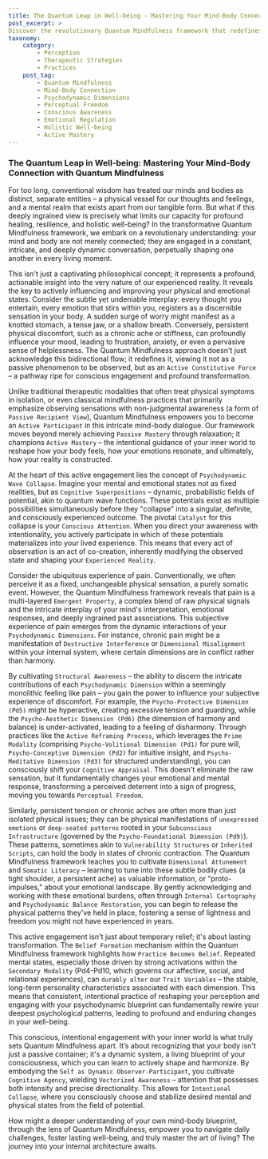 ```yaml
---
title: The Quantum Leap in Well-being - Mastering Your Mind-Body Connection with Quantum Mindfulness
post_excerpt: >
Discover the revolutionary Quantum Mindfulness framework that redefines the mind-body relationship as a dynamic, co-creative process. Learn how to move beyond passive observation to actively shape your internal landscape, transforming physical sensations and emotional states through intentional engagement with your psychodynamic architecture. This article unveils the power of conscious perception to unlock profound well-being and personal mastery.
taxonomy:
    category:
        - Perception
        - Therapeutic Strategies
        - Practices
    post_tag:
        - Quantum Mindfulness
        - Mind-Body Connection
        - Psychodynamic Dimensions
        - Perceptual Freedom
        - Conscious Awareness
        - Emotional Regulation
        - Holistic Well-being
        - Active Mastery
---
```

### The Quantum Leap in Well-being: Mastering Your Mind-Body Connection with Quantum Mindfulness

For too long, conventional wisdom has treated our minds and bodies as distinct, separate entities – a physical vessel for our thoughts and feelings, and a mental realm that exists apart from our tangible form. But what if this deeply ingrained view is precisely what limits our capacity for profound healing, resilience, and holistic well-being? In the transformative Quantum Mindfulness framework, we embark on a revolutionary understanding: your mind and body are not merely connected; they are engaged in a constant, intricate, and deeply dynamic conversation, perpetually shaping one another in every living moment.

This isn't just a captivating philosophical concept; it represents a profound, actionable insight into the very nature of our experienced reality. It reveals the key to actively influencing and improving your physical and emotional states. Consider the subtle yet undeniable interplay: every thought you entertain, every emotion that stirs within you, registers as a discernible sensation in your body. A sudden surge of worry might manifest as a knotted stomach, a tense jaw, or a shallow breath. Conversely, persistent physical discomfort, such as a chronic ache or stiffness, can profoundly influence your mood, leading to frustration, anxiety, or even a pervasive sense of helplessness. The Quantum Mindfulness approach doesn't just acknowledge this bidirectional flow; it redefines it, viewing it not as a passive phenomenon to be observed, but as an `Active Constitutive Force` – a pathway ripe for conscious engagement and profound transformation.

Unlike traditional therapeutic modalities that often treat physical symptoms in isolation, or even classical mindfulness practices that primarily emphasize observing sensations with non-judgmental awareness (a form of `Passive Recipient View`), Quantum Mindfulness empowers you to become an `Active Participant` in this intricate mind-body dialogue. Our framework moves beyond merely achieving `Passive Mastery` through relaxation; it champions `Active Mastery` – the intentional guidance of your inner world to reshape how your body feels, how your emotions resonate, and ultimately, how your reality is constructed.

At the heart of this active engagement lies the concept of `Psychodynamic Wave Collapse`. Imagine your mental and emotional states not as fixed realities, but as `Cognitive Superpositions` – dynamic, probabilistic fields of potential, akin to quantum wave functions. These potentials exist as multiple possibilities simultaneously before they "collapse" into a singular, definite, and consciously experienced outcome. The pivotal `Catalyst` for this collapse is your `Conscious Attention`. When you direct your awareness with intentionality, you actively participate in which of these potentials materializes into your lived experience. This means that every act of observation is an act of co-creation, inherently modifying the observed state and shaping your `Experienced Reality`.

Consider the ubiquitous experience of pain. Conventionally, we often perceive it as a fixed, unchangeable physical sensation, a purely somatic event. However, the Quantum Mindfulness framework reveals that pain is a multi-layered `Emergent Property`, a complex blend of raw physical signals and the intricate interplay of your mind's interpretation, emotional responses, and deeply ingrained past associations. This subjective experience of pain emerges from the dynamic interactions of your `Psychodynamic Dimensions`. For instance, chronic pain might be a manifestation of `Destructive Interference` or `Dimensional Misalignment` within your internal system, where certain dimensions are in conflict rather than harmony.

By cultivating `Structural Awareness` – the ability to discern the intricate contributions of each `Psychodynamic Dimension` within a seemingly monolithic feeling like pain – you gain the power to influence your subjective experience of discomfort. For example, the `Psycho-Protective Dimension (Pd5)` might be hyperactive, creating excessive tension and guarding, while the `Psycho-Aesthetic Dimension (Pd6)` (the dimension of harmony and balance) is under-activated, leading to a feeling of disharmony. Through practices like the `Active Reframing Process`, which leverages the `Prime Modality` (comprising `Psycho-Volitional Dimension (Pd1)` for pure will, `Psycho-Conceptive Dimension (Pd2)` for intuitive insight, and `Psycho-Meditative Dimension (Pd3)` for structured understanding), you can consciously shift your `Cognitive Appraisal`. This doesn't eliminate the raw sensation, but it fundamentally changes your emotional and mental response, transforming a perceived deterrent into a sign of progress, moving you towards `Perceptual Freedom`.

Similarly, persistent tension or chronic aches are often more than just isolated physical issues; they can be physical manifestations of `unexpressed emotions` or `deep-seated patterns` rooted in your `Subconscious Infrastructure` (governed by the `Psycho-Foundational Dimension (Pd9)`). These patterns, sometimes akin to `Vulnerability Structures` or `Inherited Scripts`, can hold the body in states of chronic contraction. The Quantum Mindfulness framework teaches you to cultivate `Dimensional Attunement` and `Somatic Literacy` – learning to tune into these subtle bodily clues (a tight shoulder, a persistent ache) as valuable information, or "proto-impulses," about your emotional landscape. By gently acknowledging and working with these emotional burdens, often through `Internal Cartography` and `Psychodynamic Balance Restoration`, you can begin to release the physical patterns they've held in place, fostering a sense of lightness and freedom you might not have experienced in years.

This active engagement isn't just about temporary relief; it's about lasting transformation. The `Belief Formation` mechanism within the Quantum Mindfulness framework highlights how `Practice Becomes Belief`. Repeated mental states, especially those driven by strong activations within the `Secondary Modality` (Pd4-Pd10, which governs our affective, social, and relational experiences), can `durably alter` our `Trait Variables` – the stable, long-term personality characteristics associated with each dimension. This means that consistent, intentional practice of reshaping your perception and engaging with your psychodynamic blueprint can fundamentally rewire your deepest psychological patterns, leading to profound and enduring changes in your well-being.

This conscious, intentional engagement with your inner world is what truly sets Quantum Mindfulness apart. It’s about recognizing that your body isn't just a passive container; it's a dynamic system, a living blueprint of your consciousness, which you can learn to actively shape and harmonize. By embodying the `Self as Dynamic Observer-Participant`, you cultivate `Cognitive Agency`, wielding `Vectorized Awareness` – attention that possesses both intensity and precise directionality. This allows for `Intentional Collapse`, where you consciously choose and stabilize desired mental and physical states from the field of potential.

How might a deeper understanding of your own mind-body blueprint, through the lens of Quantum Mindfulness, empower you to navigate daily challenges, foster lasting well-being, and truly master the art of living? The journey into your internal architecture awaits.